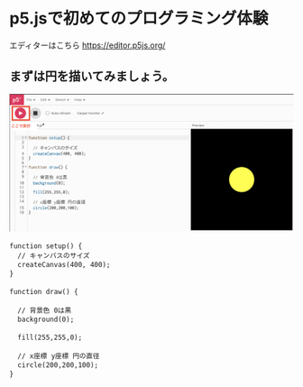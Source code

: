 # p5.jsで初めてのプログラミング体験
エディターはこちら https://editor.p5js.org/

## まずは円を描いてみましょう。
<img src="images/circle.png" width="600px">

```
function setup() {
  // キャンバスのサイズ
  createCanvas(400, 400);
}

function draw() {
  
  // 背景色 0は黒
  background(0);
  
  fill(255,255,0);
  
  // x座標 y座標 円の直径
  circle(200,200,100);
}
```

